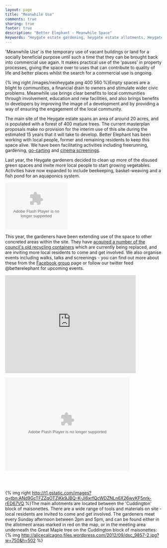 ```yaml
---
layout: page
title: "Meanwhile Use"
comments: true
sharing: true
footer: true
description: "Better Elephant - Meanwhile Space"
keywords: "Heygate estate gardening, heygate estate allotments, Heygate estate gardens, Heygate estate mobile gardeners"
---
```


'Meanwhile Use' is the temporary use of vacant buildings or land for a socially beneficial purpose until such a time that they can be brought back into commercial use again. It makes practical use of the ‘pauses’ in property processes, giving the space over to uses that can contribute to quality of life and better places whilst the search for a commercial use is ongoing.

{% img right /images/neoheygate.png 400 560 %}Empty spaces are a blight to communities, a financial drain to owners and stimulate wider civic problems. Meanwhile use brings clear benefits to local communities through involvement, education and new facilities, and also brings benefits to developers by improving the image of a development and by providing a way of ensuring the engagement of the local community.

The main site of the Heygate estate spans an area of around 20 acres, and is populated with a forest of 400 mature trees. The current masterplan proposals make no provision for the interim use of this site during the estimated 15 years that it will take to develop. Better Elephant has been working with local people, former and remaining residents to keep this space alive. We have been facilitating activities including freerunning, gardening, [go-carting](http://releasethewolves.org/) and [cinema screenings](/blog/2012/09/25/heygate-cinemas-opening-night/). 

Last year, the Heygate gardeners decided to clean up more of the disused green spaces and invite more local people to start growing vegetables. Activities have now expanded to include beekeeping, basket-weaving and a fish pond for an aquaponics system.  

<object width="200" height="150"> <param name="flashvars" value="offsite=true&lang=en-us&page_show_url=%2Fphotos%2F46360829%40N03%2Fsets%2F72157626626475955%2Fshow%2F&page_show_back_url=%2Fphotos%2F46360829%40N03%2Fsets%2F72157626626475955%2F&set_id=72157626626475955&jump_to="></param> <param name="movie" value="http://www.flickr.com/apps/slideshow/show.swf?v=109615"></param> <param name="allowFullScreen" value="true"></param><embed type="application/x-shockwave-flash" src="http://www.flickr.com/apps/slideshow/show.swf?v=109615" allowFullScreen="true" flashvars="offsite=true&lang=en-us&page_show_url=%2Fphotos%2F46360829%40N03%2Fsets%2F72157626626475955%2Fshow%2F&page_show_back_url=%2Fphotos%2F46360829%40N03%2Fsets%2F72157626626475955%2F&set_id=72157626626475955&jump_to=" width="200" height="150"></embed></object>

This year, the gardeners have been extending use of the space to other concreted areas within the site. They have [acquired a number of the council's old recycling containers](http://www.veoliaenvironmentalservices.co.uk/Southwark/About-us/News/Press-releases/Grow-your-own-in-the-old-blue-box/) which are currently being replaced, and are inviting more local residents to come and get involved. We also organise events including walks, talks and screenings - you can find out more about these from the [Facebook group](http://www.facebook.com/groups/185092524956032/) page or follow our twitter feed @betterelephant for upcoming events.  

<iframe width="420" height="315" src="http://www.youtube.com/embed/yD5b4UWtb00" frameborder="0" allowfullscreen></iframe>

<object width="400" height="300"> <param name="flashvars" value="offsite=true&lang=en-us&page_show_url=%2Fphotos%2F46360829%40N03%2Fsets%2F72157630934154742%2Fshow%2F&page_show_back_url=%2Fphotos%2F46360829%40N03%2Fsets%2F72157630934154742%2F&set_id=72157630934154742&jump_to="></param> <param name="movie" value="http://www.flickr.com/apps/slideshow/show.swf?v=109615"></param> <param name="allowFullScreen" value="true"></param><embed type="application/x-shockwave-flash" src="http://www.flickr.com/apps/slideshow/show.swf?v=109615" allowFullScreen="true" flashvars="offsite=true&lang=en-us&page_show_url=%2Fphotos%2F46360829%40N03%2Fsets%2F72157630934154742%2Fshow%2F&page_show_back_url=%2Fphotos%2F46360829%40N03%2Fsets%2F72157630934154742%2F&set_id=72157630934154742&jump_to=" width="400" height="300"></embed></object>

<br>
<br>

{% img right http://t1.gstatic.com/images?q=tbn:ANd9GcTFZZqOTZjKk9JBQ-K-Jj6xrfQcWDZNLn6X26wvKF5nrk-rED67VQ %}The main allotments are located between the 'Cuddington' block of maisonettes. There are a wide range of tools and materials on site - local residents are invited to come and get involved. The gardeners meet every Sunday afternoon between 2pm and 5pm, and can be found either in the allotment areas marked in red on the map, or in the meeting area underneath the Great Maple tree on the Cuddington block of maisonettes:   {% img http://alicecalcagno.files.wordpress.com/2012/09/dsc_9857-2.jpg?w=750&h=502 %} 




